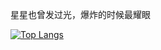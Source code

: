 星星也曾发过光，爆炸的时候最耀眼

[![Top Langs](https://github-readme-stats.vercel.app/api/top-langs/?username=sanshiliuxiao&layout=compact)](https://github.com/anuraghazra/github-readme-stats)
<!--
**sanshiliuxiao/sanshiliuxiao** is a ✨ _special_ ✨ repository because its `README.md` (this file) appears on your GitHub profile.

Here are some ideas to get you started:

- 🔭 I’m currently working on ...
- 🌱 I’m currently learning ...
- 👯 I’m looking to collaborate on ...
- 🤔 I’m looking for help with ...
- 💬 Ask me about ...
- 📫 How to reach me: ...
- 😄 Pronouns: ...
- ⚡ Fun fact: ...
-->

